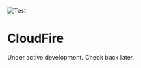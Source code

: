 ![Test](https://github.com/CloudFire-LLC/cloudfire-ce/workflows/Test/badge.svg)

# CloudFire

Under active development. Check back later.
